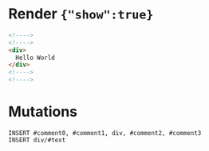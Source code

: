# Render `{"show":true}`

```html
<!---->
<!---->
<div>
  Hello World
</div>
<!---->
<!---->
```

# Mutations
```
INSERT #comment0, #comment1, div, #comment2, #comment3
INSERT div/#text
```